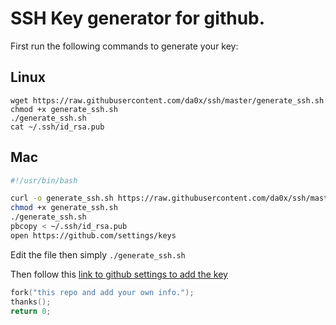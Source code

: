 # SSH Key generator for github.

First run the following commands to generate your key:

## Linux
```
wget https://raw.githubusercontent.com/da0x/ssh/master/generate_ssh.sh
chmod +x generate_ssh.sh
./generate_ssh.sh
cat ~/.ssh/id_rsa.pub
```

## Mac
```bash
#!/usr/bin/bash

curl -o generate_ssh.sh https://raw.githubusercontent.com/da0x/ssh/master/generate_ssh.sh
chmod +x generate_ssh.sh
./generate_ssh.sh
pbcopy < ~/.ssh/id_rsa.pub
open https://github.com/settings/keys
```

Edit the file then simply `./generate_ssh.sh`

Then follow this [link to github settings to add the key](https://github.com/settings/keys)

```C++
fork("this repo and add your own info.");
thanks();
return 0;
```
